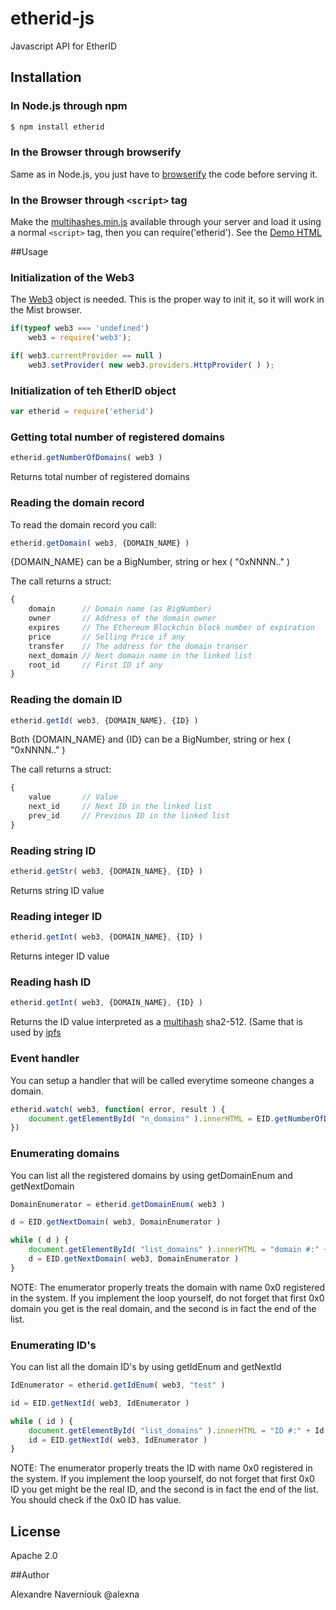 # etherid-js
Javascript API for EtherID


## Installation

### In Node.js through npm

```bash
$ npm install etherid
```


### In the Browser through browserify

Same as in Node.js, you just have to [browserify](https://github.com/substack/js-browserify) the code before serving it. 

### In the Browser through `<script>` tag

Make the [multihashes.min.js](/dist/etherid.min.js) available through your server and load it using a normal `<script>` tag, then you can require('etherid'). See the [Demo HTML](/tests/test.html)  


##Usage

### Initialization of the Web3

The [Web3](https://github.com/ethereum/web3.js) object is needed. This is the proper way to init it, so it will work in the Mist browser.

```javascript
if(typeof web3 === 'undefined')
    web3 = require('web3');     

if( web3.currentProvider == null )
    web3.setProvider( new web3.providers.HttpProvider( ) );   
```

### Initialization of teh EtherID object 
```javascript
var etherid = require('etherid')
```


### Getting total number of registered domains

```javascript
etherid.getNumberOfDomains( web3 )
```
Returns total number of registered domains

### Reading the domain record

To read the domain record you call:

```javascript
etherid.getDomain( web3, {DOMAIN_NAME} )
```
{DOMAIN_NAME} can be a BigNumber, string or hex ( "0xNNNN.." )

The call returns a struct:

```javascript
{
    domain      // Domain name (as BigNumber)
    owner       // Address of the domain owner
    expires     // The Ethereum Blockchin block number of expiration
    price       // Selling Price if any
    transfer    // The address for the domain transer
    next_domain // Next domain name in the linked list
    root_id     // First ID if any
}
```

### Reading the domain ID

```javascript
etherid.getId( web3, {DOMAIN_NAME}, {ID} )
```

Both {DOMAIN_NAME} and {ID} can be a BigNumber, string or hex ( "0xNNNN.." )

The call returns a struct:

```javascript
{
    value       // Value
    next_id     // Next ID in the linked list
    prev_id     // Previous ID in the linked list
}
```


### Reading string ID

```javascript
etherid.getStr( web3, {DOMAIN_NAME}, {ID} )
```
Returns string ID value

### Reading integer ID

```javascript
etherid.getInt( web3, {DOMAIN_NAME}, {ID} )
```
Returns integer ID value

### Reading hash ID

```javascript
etherid.getInt( web3, {DOMAIN_NAME}, {ID} )
```
Returns the ID value interpreted as a [multihash](https://github.com/jbenet/multihash) sha2-512. (Same that is used by [ipfs](https://ipfs.io/)


### Event handler
You can setup a handler that will be called everytime someone changes a domain.

```javascript
etherid.watch( web3, function( error, result ) {
    document.getElementById( "n_domains" ).innerHTML = EID.getNumberOfDomains( web3 )
}) 
```

### Enumerating domains
You can list all the registered domains by using getDomainEnum and getNextDomain


```javascript
DomainEnumerator = etherid.getDomainEnum( web3 )

d = EID.getNextDomain( web3, DomainEnumerator )

while ( d ) {
    document.getElementById( "list_domains" ).innerHTML = "domain #:" + DomainEnumerator.n + " " + d.domainStr
    d = EID.getNextDomain( web3, DomainEnumerator )
}
```
NOTE: The enumerator properly treats the domain with name 0x0 registered in the system. If you implement the loop yourself, do not forget that first 0x0 domain you get is the real domain, and the second is in fact the end of the list.

### Enumerating ID's
You can list all the domain ID's by using getIdEnum and getNextId


```javascript
IdEnumerator = etherid.getIdEnum( web3, "test" )

id = EID.getNextId( web3, IdEnumerator )

while ( id ) {
    document.getElementById( "list_domains" ).innerHTML = "ID #:" + Id.n + " " + id.nameStr
    id = EID.getNextId( web3, IdEnumerator )
}
```
NOTE: The enumerator properly treats the ID with name 0x0 registered in the system. If you implement the loop yourself, do not forget that first 0x0 ID you get might be the real ID, and the second is in fact the end of the list. You should check if the 0x0 ID has value.


## License

Apache 2.0


##Author

Alexandre Naverniouk
@alexna
